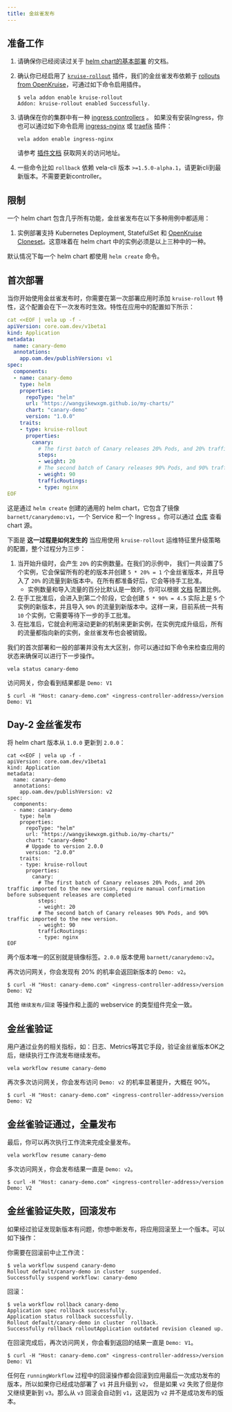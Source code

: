 ```yaml
---
title: 金丝雀发布
---
```


## 准备工作

1. 请确保你已经阅读过关于 [helm chart的基本部署](./helm) 的文档。

2. 确认你已经启用了 [`kruise-rollout`](../reference/addons/kruise-rollout.md) 插件，我们的金丝雀发布依赖于 [rollouts from OpenKruise](https://github.com/openkruise/rollouts)，可通过如下命令启用插件。
   
   ```shell
   $ vela addon enable kruise-rollout
   Addon: kruise-rollout enabled Successfully.
   ```

3. 请确保在你的集群中有一种 [ingress controllers](https://kubernetes.github.io/ingress-nginx/deploy/) 。
   如果没有安装Ingress，你也可以通过如下命令启用 [ingress-nginx](../reference/addons/nginx-ingress-controller.md) 或 [traefik](../reference/addons/traefik.md) 插件：
   
   ```shell
   vela addon enable ingress-nginx
   ```
   
   请参考 [插件文档](../reference/addons/nginx-ingress-controller.md) 获取网关的访问地址。

4. 一些命令比如 `rollback` 依赖 vela-cli 版本 `>=1.5.0-alpha.1`，请更新cli到最新版本。不需要更新controller。

## 限制

一个 helm chart 包含几乎所有功能，金丝雀发布在以下多种用例中都适用：

1. 实例部署支持 Kubernetes Deployment, StatefulSet 和 [OpenKruise Cloneset](https://openkruise.io/docs/user-manuals/cloneset/)。这意味着在 helm chart 中的实例必须是以上三种中的一种。

默认情况下每一个 helm chart 都使用 `helm create` 命令。

## 首次部署

当你开始使用金丝雀发布时，你需要在第一次部署应用时添加 `kruise-rollout` 特性，这个配置会在下一次发布时生效。特性在应用中的配置如下所示：

```yaml
cat <<EOF | vela up -f -
apiVersion: core.oam.dev/v1beta1
kind: Application
metadata:
  name: canary-demo
  annotations:
    app.oam.dev/publishVersion: v1
spec:
  components:
  - name: canary-demo
    type: helm
    properties:
      repoType: "helm"
      url: "https://wangyikewxgm.github.io/my-charts/"
      chart: "canary-demo"
      version: "1.0.0"
    traits:
    - type: kruise-rollout
      properties:
        canary:
          # The first batch of Canary releases 20% Pods, and 20% traffic imported to the new version, require manual confirmation before subsequent releases are completed
          steps:
          - weight: 20
          # The second batch of Canary releases 90% Pods, and 90% traffic imported to the new version.
          - weight: 90
          trafficRoutings:
          - type: nginx
EOF
```

这是通过 `helm create` 创建的通用的 helm chart，它包含了镜像 `barnett/canarydemo:v1`，一个 Service 和一个 Ingress 。你可以通过 [仓库](https://github.com/wangyikewxgm/my-charts/tree/main/canary-demo) 查看 chart 源。

下面是 **这一过程是如何发生的** 当应用使用 `kruise-rollout` 运维特征里升级策略的配置，整个过程分为三步：

1. 当开始升级时，会产生 `20%` 的实例数量。在我们的示例中， 我们一共设置了5个实例，它会保留所有的老的版本并创建 `5 * 20% = 1` 个金丝雀版本，并且导入了 `20%` 的流量到新版本中。在所有都准备好后，它会等待手工批准。
   - 实例数量和导入流量的百分比默认是一致的，你可以根据 [文档](../reference/addons/kruise-rollout.md) 配置比例。
2. 在手工批准后，会进入到第二个阶段，它会创建 `5 * 90% = 4.5` 实际上是 `5` 个实例的新版本，并且导入 `90%` 的流量到新版本中。这样一来，目前系统一共有 `10` 个实例，它需要等待下一步的手工批准。
3. 在批准后，它就会利用滚动更新的机制来更新实例，在实例完成升级后，所有的流量都指向新的实例，金丝雀发布也会被销毁。

我们的首次部署和一般的部署并没有太大区别，你可以通过如下命令来检查应用的状态来确保可以进行下一步操作。

```shell
vela status canary-demo
```

访问网关，你会看到结果都是 `Demo: V1`

```shell
$ curl -H "Host: canary-demo.com" <ingress-controller-address>/version
Demo: V1
```

## Day-2 金丝雀发布

将 helm chart 版本从 `1.0.0` 更新到 `2.0.0`：

```shell
cat <<EOF | vela up -f -
apiVersion: core.oam.dev/v1beta1
kind: Application
metadata:
  name: canary-demo
  annotations:
    app.oam.dev/publishVersion: v2
spec:
  components:
  - name: canary-demo
    type: helm
    properties:
      repoType: "helm"
      url: "https://wangyikewxgm.github.io/my-charts/"
      chart: "canary-demo"
      # Upgade to version 2.0.0
      version: "2.0.0"
    traits:
    - type: kruise-rollout
      properties:
        canary:
          # The first batch of Canary releases 20% Pods, and 20% traffic imported to the new version, require manual confirmation before subsequent releases are completed
          steps:
          - weight: 20
          # The second batch of Canary releases 90% Pods, and 90% traffic imported to the new version.
          - weight: 90
          trafficRoutings:
          - type: nginx
EOF
```

两个版本唯一的区别就是镜像标签。`2.0.0` 版本使用 `barnett/canarydemo:v2`。

再次访问网关，你会发现有 20% 的机率会返回新版本的 `Demo: v2`。

```shell
$ curl -H "Host: canary-demo.com" <ingress-controller-address>/version
Demo: V2
```

其他 `继续发布/回滚` 等操作和上面的 webservice 的类型组件完全一致。

## 金丝雀验证

用户通过业务的相关指标，如：日志、Metrics等其它手段，验证金丝雀版本OK之后，继续执行工作流发布继续发布。

```shell
vela workflow resume canary-demo
```

再次多次访问网关，你会发布访问 `Demo: v2` 的机率显著提升，大概在 90%。

```shell
$ curl -H "Host: canary-demo.com" <ingress-controller-address>/version
Demo: V2
```

## 金丝雀验证通过，全量发布

最后，你可以再次执行工作流来完成全量发布。

```shell
vela workflow resume canary-demo
```

多次访问网关，你会发布结果一直是 `Demo: v2`。

```shell
$ curl -H "Host: canary-demo.com" <ingress-controller-address>/version
Demo: V2
```

## 金丝雀验证失败，回滚发布

如果经过验证发现新版本有问题，你想中断发布，将应用回滚至上一个版本。可以如下操作：

你需要在回滚前中止工作流：

```shell
$ vela workflow suspend canary-demo
Rollout default/canary-demo in cluster  suspended.
Successfully suspend workflow: canary-demo
```

回滚：

```shell
$ vela workflow rollback canary-demo
Application spec rollback successfully.
Application status rollback successfully.
Rollout default/canary-demo in cluster  rollback.
Successfully rollback rolloutApplication outdated revision cleaned up.
```

在回滚完成后，再次访问网关，你会看到返回的结果一直是 `Demo: V1`。

```shell
$ curl -H "Host: canary-demo.com" <ingress-controller-address>/version
Demo: V1
```

任何在 `runningWorkflow` 过程中的回滚操作都会回滚到应用最后一次成功发布的版本，所以如果你已经成功部署了 `v1` 并且升级到 `v2`， 但是如果 `v2` 失败了但是你又继续更新到 `v3`。那么从 `v3` 回滚会自动到 `v1`，这是因为 `v2` 并不是成功发布的版本。
